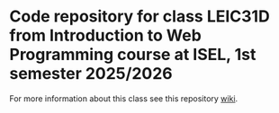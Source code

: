 # Code repository for class LEIC31D from Introduction to Web Programming course at ISEL, 1st semester 2025/2026

For more information about this class see this repository [wiki](../../wiki).
